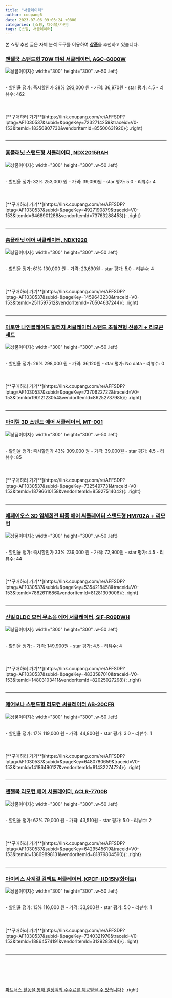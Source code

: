 ```yaml
---
title: "서큘레이터"
author: coupang6
date: 2023-07-06 09:03:24 +0800
categories: [쇼핑, 디이털/가전]
tags: [쇼핑, 서큘레이터]
---
```


본 쇼핑 추천 글은 자체 분석 도구를 이용하여 [**상품**](https://link.coupang.com/a/bao1ui)을 추천하고 있습니다.

### [엔젤쿡 스탠드형 70W 파워 서큘레이터, AGC-6000W](https://link.coupang.com/re/AFFSDP?lptag=AF1030537&subid=&pageKey=7232714259&traceid=V0-153&itemId=18356807730&vendorItemId=85500631920)

![상품이미지](https://thumbnail6.coupangcdn.com/thumbnails/remote/230x230ex/image/vendor_inventory/637d/4662cdce1b3c28a5456e817bab5b94833c724b5540a42db5d7f0cc77cd74.jpg){: width="300" height="300" .w-50 .left}


<br>
- 할인율 정가: 즉시할인가 38%  293,000   원
- 가격: 36,970원
- star 평가: 4.5
- 리뷰수: 462
<br>
<br>
<br>
<br>
[**구매하러 가기**](https://link.coupang.com/re/AFFSDP?lptag=AF1030537&subid=&pageKey=7232714259&traceid=V0-153&itemId=18356807730&vendorItemId=85500631920){: .right}
<br>
<br>

---

### [홈플래닛 스탠드형 서큘레이터, NDX2015RAH](https://link.coupang.com/re/AFFSDP?lptag=AF1030537&subid=&pageKey=4927190879&traceid=V0-153&itemId=6468901288&vendorItemId=73763288453)

![상품이미지](https://thumbnail6.coupangcdn.com/thumbnails/remote/230x230ex/image/retail/images/6072512372192108-57c79402-9521-4bad-9b4a-f9147cae960a.jpg){: width="300" height="300" .w-50 .left}


<br>
- 할인율 정가: 32%  253,000   원
- 가격: 39,090원
- star 평가: 5.0
- 리뷰수: 4
<br>
<br>
<br>
<br>
[**구매하러 가기**](https://link.coupang.com/re/AFFSDP?lptag=AF1030537&subid=&pageKey=4927190879&traceid=V0-153&itemId=6468901288&vendorItemId=73763288453){: .right}
<br>
<br>

---

### [홈플래닛 에어 써큘레이터, NDX1928](https://link.coupang.com/re/AFFSDP?lptag=AF1030537&subid=&pageKey=1459643230&traceid=V0-153&itemId=2511597512&vendorItemId=70504637244)

![상품이미지](https://thumbnail9.coupangcdn.com/thumbnails/remote/230x230ex/image/retail/images/156170046777729-7deddd22-a68a-439a-b394-639f675f4951.jpg){: width="300" height="300" .w-50 .left}


<br>
- 할인율 정가: 61%  130,000   원
- 가격: 23,690원
- star 평가: 5.0
- 리뷰수: 4
<br>
<br>
<br>
<br>
[**구매하러 가기**](https://link.coupang.com/re/AFFSDP?lptag=AF1030537&subid=&pageKey=1459643230&traceid=V0-153&itemId=2511597512&vendorItemId=70504637244){: .right}
<br>
<br>

---

### [아토만 나인블레이드 발터치 써큘레이터 스탠드 초절전형 선풍기 + 리모콘 세트](https://link.coupang.com/re/AFFSDP?lptag=AF1030537&subid=&pageKey=7370622722&traceid=V0-153&itemId=19012123054&vendorItemId=86252737985)

![상품이미지](https://thumbnail7.coupangcdn.com/thumbnails/remote/230x230ex/image/retail/images/7039365596962517-8443aede-9675-4cea-90ff-4c955eb7c99c.jpg){: width="300" height="300" .w-50 .left}


<br>
- 할인율 정가: 29%  298,000   원
- 가격: 36,120원
- star 평가: No data
- 리뷰수: 0
<br>
<br>
<br>
<br>
[**구매하러 가기**](https://link.coupang.com/re/AFFSDP?lptag=AF1030537&subid=&pageKey=7370622722&traceid=V0-153&itemId=19012123054&vendorItemId=86252737985){: .right}
<br>
<br>

---

### [마이템 3D 스탠드 에어 서큘레이터, MT-001](https://link.coupang.com/re/AFFSDP?lptag=AF1030537&subid=&pageKey=7325497731&traceid=V0-153&itemId=18796610158&vendorItemId=85927514042)

![상품이미지](https://thumbnail6.coupangcdn.com/thumbnails/remote/230x230ex/image/vendor_inventory/12a0/aa91b468ac6d71c38a4bc5c9d24af0445962dad843a9530e4d50e2f692d3.jpg){: width="300" height="300" .w-50 .left}


<br>
- 할인율 정가: 즉시할인가 43%  309,000   원
- 가격: 39,000원
- star 평가: 4.5
- 리뷰수: 85
<br>
<br>
<br>
<br>
[**구매하러 가기**](https://link.coupang.com/re/AFFSDP?lptag=AF1030537&subid=&pageKey=7325497731&traceid=V0-153&itemId=18796610158&vendorItemId=85927514042){: .right}
<br>
<br>

---

### [에페이오스 3D 입체회전 퍼퓸 에어 써큘레이터 스탠드형 HM702A + 리모컨](https://link.coupang.com/re/AFFSDP?lptag=AF1030537&subid=&pageKey=5354218458&traceid=V0-153&itemId=7882611686&vendorItemId=81281309006)

![상품이미지](https://thumbnail8.coupangcdn.com/thumbnails/remote/230x230ex/image/retail/images/2022/04/13/14/3/f816a49f-0061-491a-9e20-80235c4b4288.jpg){: width="300" height="300" .w-50 .left}


<br>
- 할인율 정가: 즉시할인가 33%  239,000   원
- 가격: 72,900원
- star 평가: 4.5
- 리뷰수: 44
<br>
<br>
<br>
<br>
[**구매하러 가기**](https://link.coupang.com/re/AFFSDP?lptag=AF1030537&subid=&pageKey=5354218458&traceid=V0-153&itemId=7882611686&vendorItemId=81281309006){: .right}
<br>
<br>

---

### [신일 BLDC 모터 무소음 에어 서큘레이터, SIF-R09DWH](https://link.coupang.com/re/AFFSDP?lptag=AF1030537&subid=&pageKey=4833587010&traceid=V0-153&itemId=14803103411&vendorItemId=82025027298)

![상품이미지](https://thumbnail6.coupangcdn.com/thumbnails/remote/230x230ex/image/retail/images/2377667500099041-5e92275b-0e30-4745-96e4-40db297b871a.jpg){: width="300" height="300" .w-50 .left}


<br>
- 할인율 정가: 
- 가격: 149,900원
- star 평가: 4.5
- 리뷰수: 4
<br>
<br>
<br>
<br>
[**구매하러 가기**](https://link.coupang.com/re/AFFSDP?lptag=AF1030537&subid=&pageKey=4833587010&traceid=V0-153&itemId=14803103411&vendorItemId=82025027298){: .right}
<br>
<br>

---

### [에어보나 스탠드형 리모컨 써큘레이터 AB-20CFR](https://link.coupang.com/re/AFFSDP?lptag=AF1030537&subid=&pageKey=6480780659&traceid=V0-153&itemId=14186490127&vendorItemId=81432274724)

![상품이미지](https://thumbnail6.coupangcdn.com/thumbnails/remote/230x230ex/image/retail/images/2359594740907272-3e765c4c-0d1b-4c1f-9e4a-9ac93dcc2c71.jpg){: width="300" height="300" .w-50 .left}


<br>
- 할인율 정가: 17%  119,000   원
- 가격: 44,800원
- star 평가: 3.0
- 리뷰수: 1
<br>
<br>
<br>
<br>
[**구매하러 가기**](https://link.coupang.com/re/AFFSDP?lptag=AF1030537&subid=&pageKey=6480780659&traceid=V0-153&itemId=14186490127&vendorItemId=81432274724){: .right}
<br>
<br>

---

### [엔젤쿡 리모컨 에어 서큘레이터, ACLR-7700B](https://link.coupang.com/re/AFFSDP?lptag=AF1030537&subid=&pageKey=6429545619&traceid=V0-153&itemId=13869898131&vendorItemId=81879804590)

![상품이미지](https://thumbnail9.coupangcdn.com/thumbnails/remote/230x230ex/image/vendor_inventory/26e3/602a451b7503091daf39f55d56066fe7a9b0f9650cade42e16bbd25c3ee3.jpg){: width="300" height="300" .w-50 .left}


<br>
- 할인율 정가: 62%  79,000   원
- 가격: 43,510원
- star 평가: 5.0
- 리뷰수: 2
<br>
<br>
<br>
<br>
[**구매하러 가기**](https://link.coupang.com/re/AFFSDP?lptag=AF1030537&subid=&pageKey=6429545619&traceid=V0-153&itemId=13869898131&vendorItemId=81879804590){: .right}
<br>
<br>

---

### [아이리스 사계절 컴팩트 써큘레이터, KPCF-HD15N(화이트)](https://link.coupang.com/re/AFFSDP?lptag=AF1030537&subid=&pageKey=7340321970&traceid=V0-153&itemId=18864574191&vendorItemId=3129283044)

![상품이미지](https://thumbnail8.coupangcdn.com/thumbnails/remote/230x230ex/image/retail/images/529887524235384-d4335daf-6c67-483e-89a3-574dfe2a6e05.jpg){: width="300" height="300" .w-50 .left}


<br>
- 할인율 정가: 13%  116,000   원
- 가격: 33,900원
- star 평가: 5.0
- 리뷰수: 1
<br>
<br>
<br>
<br>
[**구매하러 가기**](https://link.coupang.com/re/AFFSDP?lptag=AF1030537&subid=&pageKey=7340321970&traceid=V0-153&itemId=18864574191&vendorItemId=3129283044){: .right}
<br>
<br>

---
<br><br><br><br><br> [파트너스 활동을 통해 일정액의 수수료를 제공받을 수 있습니다](https://link.coupang.com/a/bao1ui){: .right}
